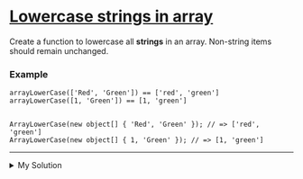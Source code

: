 # [Lowercase strings in array](https://www.codewars.com/kata/5729fa716c7d26dc84000040)

Create a function to lowercase all **strings** in an array. Non-string items should remain unchanged.

### Example

    arrayLowerCase(['Red', 'Green']) == ['red', 'green']
    arrayLowerCase([1, 'Green']) == [1, 'green']


    ArrayLowerCase(new object[] { 'Red', 'Green' }); // => ['red', 'green']
    ArrayLowerCase(new object[] { 1, 'Green' }); // => [1, 'green']

---

<details><summary>My Solution</summary>

```js
function arrayLowerCase(arr) {
  return arr.map((v) => (typeof v === "string" ? v.toLowerCase() : v));
}
```

</details>
